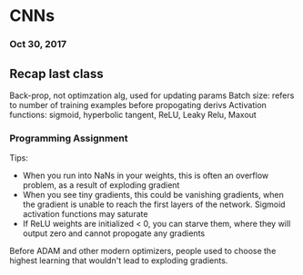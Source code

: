 # CNNs
### Oct 30, 2017

## Recap last class
Back-prop, not optimzation alg, used for updating params
Batch size: refers to number of training examples before propogating derivs
Activation functions: sigmoid, hyperbolic tangent, ReLU, Leaky Relu, Maxout

### Programming Assignment

Tips:
- When you run into NaNs in your weights, this is often an overflow problem, as a result of exploding gradient
- When you see tiny gradients, this could be vanishing gradients, when the gradient
    is unable to reach the first layers of the network. Sigmoid activation functions may saturate
- If ReLU weights are initialized < 0, you can starve them, where they will output zero and cannot
    propogate any gradients

Before ADAM and other modern optimizers, people used to choose the highest learning that wouldn't lead to
exploding gradients.


